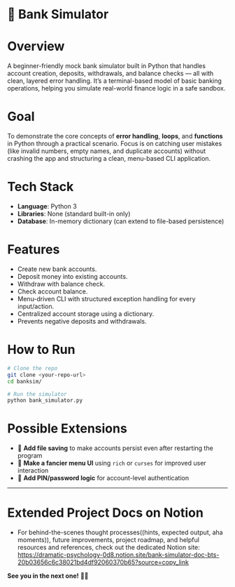 # 🏦 Bank Simulator

# Overview

A beginner-friendly mock bank simulator built in Python that handles account creation, deposits, withdrawals, and balance checks — all with clean, layered error handling. It’s a terminal-based model of basic banking operations, helping you simulate real-world finance logic in a safe sandbox.

# Goal

To demonstrate the core concepts of **error handling**, **loops**, and **functions** in Python through a practical scenario. Focus is on catching user mistakes (like invalid numbers, empty names, and duplicate accounts) without crashing the app and structuring a clean, menu-based CLI application.

# Tech Stack

* **Language**: Python 3
* **Libraries**: None (standard built-in only)
* **Database**: In-memory dictionary (can extend to file-based persistence)

# Features

* Create new bank accounts.
* Deposit money into existing accounts.
* Withdraw with balance check.
* Check account balance.
* Menu-driven CLI with structured exception handling for every input/action.
* Centralized account storage using a dictionary.
* Prevents negative deposits and withdrawals.

# How to Run

```bash
# Clone the repo 
git clone <your-repo-url>
cd banksim/

# Run the simulator
python bank_simulator.py
```

# Possible Extensions

* 📝 **Add file saving** to make accounts persist even after restarting the program
* 🎨 **Make a fancier menu UI** using `rich` or `curses` for improved user interaction
* 🔐 **Add PIN/password logic** for account-level authentication

---
# Extended Project Docs on Notion
* For behind-the-scenes thought processes((hints, expected output, aha moments)), future improvements, project roadmap, and helpful resources and references, check out the dedicated Notion site: https://dramatic-psychology-0d8.notion.site/bank-simulator-doc-bts-20b03656c6c38021bd4df92060370b65?source=copy_link 

**See you in the next one!** 🧠💸